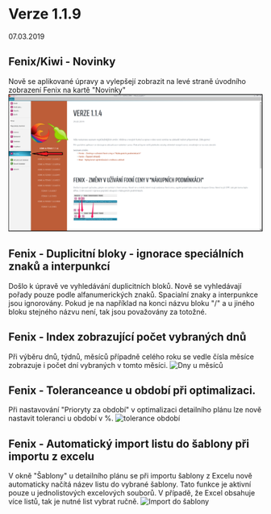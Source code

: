 ﻿# Verze 1.1.9
07.03.2019

## Fenix/Kiwi - Novinky
Nově se aplikované úpravy a vylepšejí zobrazit na levé straně úvodního zobrazení Fenix na kartě "Novinky"
![Fenix nápověda](../data/Fenix_napoveda.png "Fenix nápověda")

## Fenix - Duplicitní bloky - ignorace speciálních znaků a interpunkcí
Došlo k úpravě ve vyhledávání duplicitních bloků. Nově se vyhledávají pořady pouze podle alfanumerických znaků. Spacialní znaky a interpunkce jsou ignorovány.
Pokud je na například na konci názvu bloku "/" a u jiného bloku stejného názvu není, tak jsou považovány za totožné.

## Fenix - Index zobrazující počet vybraných dnů
Při výběru dnů, týdnů, měsíců případně celého roku se vedle čísla měsíce zobrazuje i počet dní vybraných v tomto měsíci. 
![Dny u měsíců](../data/fenix_07_3_dny.png "Dny u měsíců")

## Fenix - Toleranceance u období při optimalizaci.
Při nastavování "Prioryty za období" v optimalizaci detailního plánu lze nově nastavit toleranci u období v %.
![tolerance období](../data/fenix_07_3_tolerance.png "tolerance období")

## Fenix - Automatický import listu do šablony při importu z excelu
V okně "Šablony" u detailního plánu se při importu šablony z Excelu nově automaticky načítá název listu do vybrané šablony. Tato funkce je aktivní pouze u jednolistových excelových souborů.
V případě, že Excel obsahuje více listů, tak je nutné list vybrat ručně.
![Import do šablony](../data/fenix_07_3_import.png "Import do šablony")


